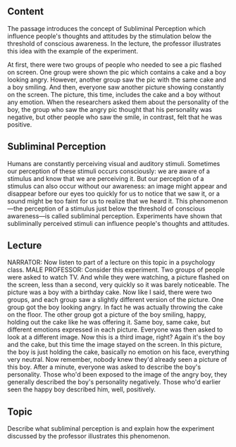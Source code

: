 ## Content
The passage introduces the concept of Subliminal Perception which influence people's thoughts and attitudes by the stimulation below the threshold of conscious awareness. In the lecture, the professor illustrates this idea with the example of the experiment.

At first, there were two groups of people who needed to see a pic flashed on screen. One group were shown the pic which contains a cake and a boy looking angry. However, another group saw the pic with the same cake and a boy smiling. And then, everyone saw another picture showing constantly on the screen. The picture, this time, includes the cake and a boy without any emotion. When the researchers asked them about the personality of the boy, the group who saw the angry pic thought that his personality was negative, but other people who saw the smile, in contrast, felt that he was positive.

## Subliminal Perception
Humans are constantly perceiving visual and auditory stimuli. Sometimes our perception of these stimuli occurs consciously: we are aware of a stimulus and know that we are perceiving it. But our perception of a stimulus can also occur without our awareness: an image might appear and disappear before our eyes too quickly for us to notice that we saw it, or a sound might be too faint for us to realize that we heard it. This phenomenon—the perception of a stimulus just below the threshold of conscious awareness—is called subliminal perception. Experiments have shown that subliminally perceived stimuli can influence people's thoughts and attitudes.

## Lecture
NARRATOR: Now listen to part of a lecture on this topic in a psychology class.
MALE PROFESSOR: Consider this experiment.
Two groups of people were asked to watch TV.
And while they were watching, a picture flashed on the screen, less than a second, very quickly so it was barely noticeable.
The picture was a boy with a birthday cake.
Now like I said, there were two groups, and each group saw a slightly different version of the picture.
One group got the boy looking angry.
In fact he was actually throwing the cake on the floor.
The other group got a picture of the boy smiling, happy, holding out the cake like he was offering it.
Same boy, same cake, but different emotions expressed in each picture.
Everyone was then asked to look at a different image.
Now this is a third image, right?
Again it's the boy and the cake, but this time the image stayed on the screen.
In this picture, the boy is just holding the cake, basically no emotion on his face, everything very neutral.
Now remember, nobody knew they'd already seen a picture of this boy.
After a minute, everyone was asked to describe the boy's personality.
Those who'd been exposed to the image of the angry boy, they generally described the boy's personality negatively.
Those who'd earlier seen the happy boy described him, well, positively.

## Topic
Describe what subliminal perception is and explain how the experiment discussed by the professor illustrates this phenomenon.